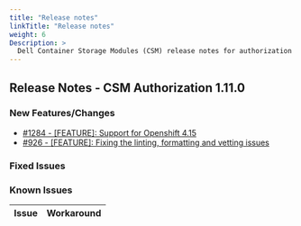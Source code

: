 ```yaml
---
title: "Release notes"
linkTitle: "Release notes"
weight: 6
Description: >
  Dell Container Storage Modules (CSM) release notes for authorization
---
```


## Release Notes - CSM Authorization 1.11.0








### New Features/Changes

- [#1284 - [FEATURE]: Support for Openshift 4.15](https://github.com/dell/csm/issues/1284)
- [#926 - [FEATURE]: Fixing the linting, formatting and vetting issues](https://github.com/dell/csm/issues/926)

### Fixed Issues


### Known Issues
| Issue | Workaround |
|-------|------------|

